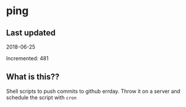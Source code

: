 # ping

## Last updated
2018-06-25

Incremented: 481

## What is this??
Shell scripts to push commits to github errday. Throw it on a server and schedule the script with `cron`

